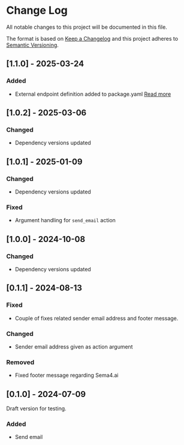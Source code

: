 # Change Log

All notable changes to this project will be documented in this file.

The format is based on [Keep a Changelog](https://keepachangelog.com/)
and this project adheres to [Semantic Versioning](https://semver.org/).

## [1.1.0] - 2025-03-24

### Added

- External endpoint definition added to package.yaml [Read more](https://sema4.ai/docs/team-edition/marketplace/snowflake-admin#managing-external-access)

## [1.0.2] - 2025-03-06

### Changed

- Dependency versions updated

## [1.0.1] - 2025-01-09

### Changed

- Dependency versions updated

### Fixed

- Argument handling for `send_email` action

## [1.0.0] - 2024-10-08

### Changed

- Dependency versions updated

## [0.1.1] - 2024-08-13

### Fixed

- Couple of fixes related sender email address and footer message.

### Changed

- Sender email address given as action argument

### Removed

- Fixed footer message regarding Sema4.ai

## [0.1.0] - 2024-07-09

Draft version for testing.

### Added

- Send email
